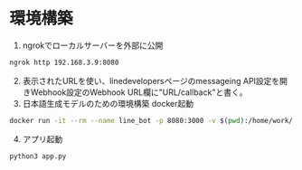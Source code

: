 # 環境構築
1. ngrokでローカルサーバーを外部に公開
```bash
ngrok http 192.168.3.9:8080
```
2. 表示されたURLを使い、linedevelopersページのmessageing API設定を開きWebhook設定のWebhook URL欄に"URL/callback"と書く。
3. 日本語生成モデルのための環境構築 docker起動
```bash
docker run -it --rm --name line_bot -p 8080:3000 -v $(pwd):/home/work/ --gpus all line_bot:latest
```
4. アプリ起動
```bash
python3 app.py
```
